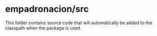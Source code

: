 # empadronacion/src

This folder contains source code that will automatically be added to the classpath when
the package is used.
